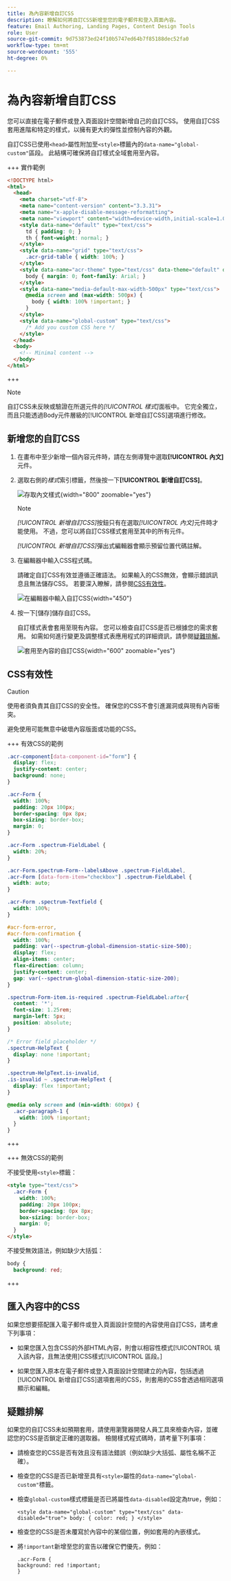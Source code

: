 ```yaml
---
title: 為內容新增自訂CSS
description: 瞭解如何將自訂CSS新增至您的電子郵件和登入頁面內容。
feature: Email Authoring, Landing Pages, Content Design Tools
role: User
source-git-commit: 9d753873ed24f10b5747ed64b7f85188dec52fa0
workflow-type: tm+mt
source-wordcount: '555'
ht-degree: 0%

---
```


# 為內容新增自訂CSS

您可以直接在電子郵件或登入頁面設計空間新增自己的自訂CSS。 使用自訂CSS套用進階和特定的樣式，以擁有更大的彈性並控制內容的外觀。

自訂CSS已使用`<head>`屬性附加至`<style>`標籤內的`data-name="global-custom"`區段。 此結構可確保將自訂樣式全域套用至內容。

+++ 實作範例

```html
<!DOCTYPE html>
<html>
  <head>
    <meta charset="utf-8">
    <meta name="content-version" content="3.3.31">
    <meta name="x-apple-disable-message-reformatting">
    <meta name="viewport" content="width=device-width,initial-scale=1.0">
    <style data-name="default" type="text/css">
      td { padding: 0; }
      th { font-weight: normal; }
    </style>
    <style data-name="grid" type="text/css">
      .acr-grid-table { width: 100%; }
    </style>
    <style data-name="acr-theme" type="text/css" data-theme="default" data-variant="0">
      body { margin: 0; font-family: Arial; }
    </style>
    <style data-name="media-default-max-width-500px" type="text/css">
      @media screen and (max-width: 500px) {
        body { width: 100% !important; }
      }
    </style>
    <style data-name="global-custom" type="text/css">
      /* Add you custom CSS here */
    </style>
  </head>
  <body>
    <!-- Minimal content -->
  </body>
</html>
```

+++

>[!NOTE]
>
>自訂CSS未反映或驗證在所選元件的&#x200B;_[!UICONTROL 樣式]_&#x200B;面板中。 它完全獨立，而且只能透過Body元件層級的[!UICONTROL 新增自訂CSS]選項進行修改。

## 新增您的自訂CSS

1. 在畫布中至少新增一個內容元件時，請在左側導覽中選取&#x200B;**[!UICONTROL 內文]**&#x200B;元件。

1. 選取右側的&#x200B;_樣式_&#x200B;索引標籤，然後按一下&#x200B;**[!UICONTROL 新增自訂CSS]**。

   ![存取內文樣式](./assets/email-body-styles.png){width="800" zoomable="yes"}

   >[!NOTE]
   >
   >_[!UICONTROL 新增自訂CSS]_&#x200B;按鈕只有在選取&#x200B;_[!UICONTROL 內文]_&#x200B;元件時才能使用。 不過，您可以將自訂CSS樣式套用至其中的所有元件。

   _[!UICONTROL 新增自訂CSS]_&#x200B;彈出式編輯器會顯示預留位置代碼註解。

1. 在編輯器中輸入CSS程式碼。

   請確定自訂CSS有效並遵循正確語法。 如果輸入的CSS無效，會顯示錯誤訊息且無法儲存CSS。 若要深入瞭解，請參閱[CSS有效性](#css-validity)。

   ![在編輯器中輸入自訂CSS](./assets/content-design-add-custom-css.png){width="450"}

1. 按一下[儲存]儲存自訂CSS。**&#x200B;**

   自訂樣式表會套用至現有內容。 您可以檢查自訂CSS是否已根據您的需求套用。 如需如何進行變更及調整樣式表應用程式的詳細資訊，請參閱[疑難排解](#troubleshooting)。

   ![套用至內容的自訂CSS](assets/email-body-custom-css-applied.png){width="600" zoomable="yes"}

## CSS有效性

>[!CAUTION]
>
>使用者須負責其自訂CSS的安全性。 確保您的CSS不會引進漏洞或與現有內容衝突。
>
>避免使用可能無意中破壞內容版面或功能的CSS。

+++ 有效CSS的範例

```css
.acr-component[data-component-id="form"] {
  display: flex;
  justify-content: center;
  background: none;
}

.acr-Form {
  width: 100%;
  padding: 20px 100px;
  border-spacing: 0px 8px;
  box-sizing: border-box;
  margin: 0;
}

.acr-Form .spectrum-FieldLabel {
  width: 20%;
}

.acr-Form.spectrum-Form--labelsAbove .spectrum-FieldLabel,
.acr-Form [data-form-item="checkbox"] .spectrum-FieldLabel {
  width: auto;
}

.acr-Form .spectrum-Textfield {
  width: 100%;
}

#acr-form-error,
#acr-form-confirmation {
  width: 100%;
  padding: var(--spectrum-global-dimension-static-size-500);
  display: flex;
  align-items: center;
  flex-direction: column;
  justify-content: center;
  gap: var(--spectrum-global-dimension-static-size-200);
}

.spectrum-Form-item.is-required .spectrum-FieldLabel:after{
  content: '*';
  font-size: 1.25rem;
  margin-left: 5px;
  position: absolute;
}

/* Error field placeholder */
.spectrum-HelpText {
  display: none !important;
}

.spectrum-HelpText.is-invalid,
.is-invalid ~ .spectrum-HelpText {
  display: flex !important;
}
```

```css
@media only screen and (min-width: 600px) {
  .acr-paragraph-1 {
    width: 100% !important;
  }
}
```

+++

+++ 無效CSS的範例

不接受使用`<style>`標籤：

```html
<style type="text/css">
  .acr-Form {
    width: 100%;
    padding: 20px 100px;
    border-spacing: 0px 8px;
    box-sizing: border-box;
    margin: 0;
  }
</style>
```

不接受無效語法，例如缺少大括弧：

```css
body {
  background: red;
```

+++

## 匯入內容中的CSS

如果您想要搭配匯入電子郵件或登入頁面設計空間的內容使用自訂CSS，請考慮下列事項：

* 如果您匯入包含CSS的外部HTML內容，則會以<!-- unless converting that content, -->相容性模式[!UICONTROL 填入該內容，且無法使用]CSS樣式[!UICONTROL 區段。]

* 如果您匯入原本在電子郵件或登入頁面設計空間建立的內容，包括透過[!UICONTROL 新增自訂CSS]選項套用的CSS，則套用的CSS會透過相同選項顯示和編輯。

## 疑難排解

如果您的自訂CSS未如預期套用，請使用瀏覽器開發人員工具來檢查內容，並確認您的CSS是否鎖定正確的選取器。 檢閱樣式程式碼時，請考量下列事項：

* 請檢查您的CSS是否有效且沒有語法錯誤（例如缺少大括弧、屬性名稱不正確）。

* 檢查您的CSS是否已新增至具有`<style>`屬性的`data-name="global-custom"`標籤。

* 檢查`global-custom`樣式標籤是否已將屬性`data-disabled`設定為true，例如：

  `<style data-name="global-custom" type="text/css" data-disabled="true"> body: { color: red; } </style>`

* 檢查您的CSS是否未覆寫於內容中的某個位置，例如套用的內嵌樣式。

* 將`!important`新增至您的宣告以確保它們優先，例如：

  ```
  .acr-Form {
  background: red !important;
  }
  ```

